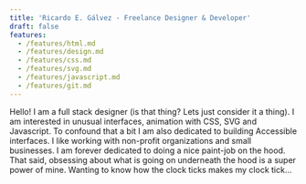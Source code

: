 ```yaml
---
title: 'Ricardo E. Gálvez - Freelance Designer & Developer'
draft: false
features:
  - /features/html.md
  - /features/design.md
  - /features/css.md
  - /features/svg.md
  - /features/javascript.md
  - /features/git.md
---
```


Hello! I am a full stack designer (is that thing? Lets just consider it a thing). I am interested in unusual interfaces, animation with CSS, SVG and Javascript. To confound that a bit I am also dedicated to building Accessible interfaces. I like working with non-profit organizations and small businesses. I am forever dedicated to doing a nice paint-job on the hood. That said, obsessing about what is going on underneath the hood is a super power of mine. Wanting to know how the clock ticks makes my clock tick...
